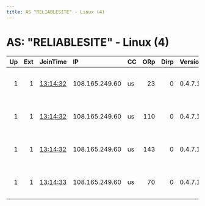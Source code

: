 ```yaml
---
title: AS "RELIABLESITE" - Linux (4)
---
```


# AS: "RELIABLESITE" - Linux (4)

|   Up |   Ext | JoinTime                                                                                              | IP             | CC   |   ORp |   Dirp | Version   | Contact                      | Nickname      |   eFamMembers |
|-----:|------:|:------------------------------------------------------------------------------------------------------|:---------------|:-----|------:|-------:|:----------|:-----------------------------|:--------------|--------------:|
|    1 |     1 | [13:14:32](https://nusenu.github.io/OrNetStats/w/relay/27B1A9B3B7EEAA7B2FB63F2C90C491946B573959.html) | 108.165.249.60 | us   |    23 |      0 | 0.4.7.13  | Neel Chauhan &lt;neel AT nee | QeruTorExitF4 |            42 |
|    1 |     1 | [13:14:32](https://nusenu.github.io/OrNetStats/w/relay/6190C0EC7424C2C66B276CE230E9AA761FE7AC4D.html) | 108.165.249.60 | us   |   110 |      0 | 0.4.7.13  | Neel Chauhan &lt;neel AT nee | QeruTorExitF2 |            42 |
|    1 |     1 | [13:14:32](https://nusenu.github.io/OrNetStats/w/relay/A773B09C14EBE78EACAE2220865A8787E2604F60.html) | 108.165.249.60 | us   |   143 |      0 | 0.4.7.13  | Neel Chauhan &lt;neel AT nee | QeruTorExitF1 |            42 |
|    1 |     1 | [13:14:33](https://nusenu.github.io/OrNetStats/w/relay/66113A60B4D50BA94FA875D09E10B004002E3B89.html) | 108.165.249.60 | us   |    70 |      0 | 0.4.7.13  | Neel Chauhan &lt;neel AT nee | QeruTorExitF3 |            42 |
